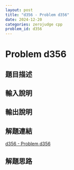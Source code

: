 ```yaml
---
layout: post
title: "d356 - Problem d356"
date: 2024-12-20
categories: zerojudge cpp
problem_id: d356
---
```


# Problem d356

## 題目描述



## 輸入說明



## 輸出說明



## 解題連結

[d356 - Problem d356](https://zerojudge.tw/ShowProblem?problemid=d356)

## 解題思路

